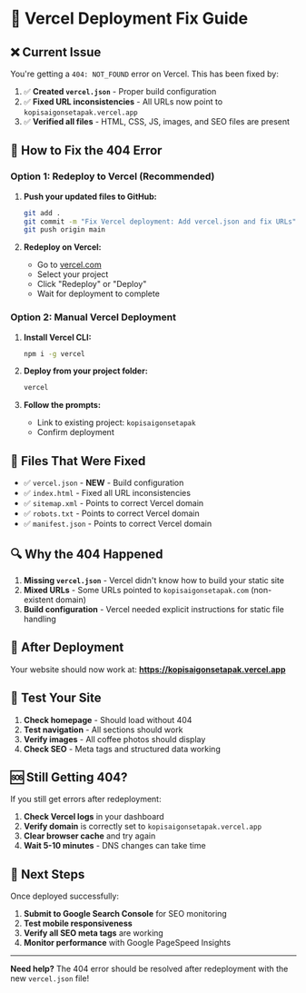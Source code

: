 # 🚀 Vercel Deployment Fix Guide

## ❌ Current Issue
You're getting a `404: NOT_FOUND` error on Vercel. This has been fixed by:

1. ✅ **Created `vercel.json`** - Proper build configuration
2. ✅ **Fixed URL inconsistencies** - All URLs now point to `kopisaigonsetapak.vercel.app`
3. ✅ **Verified all files** - HTML, CSS, JS, images, and SEO files are present

## 🔧 How to Fix the 404 Error

### Option 1: Redeploy to Vercel (Recommended)

1. **Push your updated files to GitHub:**
   ```bash
   git add .
   git commit -m "Fix Vercel deployment: Add vercel.json and fix URLs"
   git push origin main
   ```

2. **Redeploy on Vercel:**
   - Go to [vercel.com](https://vercel.com)
   - Select your project
   - Click "Redeploy" or "Deploy"
   - Wait for deployment to complete

### Option 2: Manual Vercel Deployment

1. **Install Vercel CLI:**
   ```bash
   npm i -g vercel
   ```

2. **Deploy from your project folder:**
   ```bash
   vercel
   ```

3. **Follow the prompts:**
   - Link to existing project: `kopisaigonsetapak`
   - Confirm deployment

## 📁 Files That Were Fixed

- ✅ `vercel.json` - **NEW** - Build configuration
- ✅ `index.html` - Fixed all URL inconsistencies
- ✅ `sitemap.xml` - Points to correct Vercel domain
- ✅ `robots.txt` - Points to correct Vercel domain
- ✅ `manifest.json` - Points to correct Vercel domain

## 🔍 Why the 404 Happened

1. **Missing `vercel.json`** - Vercel didn't know how to build your static site
2. **Mixed URLs** - Some URLs pointed to `kopisaigonsetapak.com` (non-existent domain)
3. **Build configuration** - Vercel needed explicit instructions for static file handling

## 🚀 After Deployment

Your website should now work at:
**https://kopisaigonsetapak.vercel.app**

## 📱 Test Your Site

1. **Check homepage** - Should load without 404
2. **Test navigation** - All sections should work
3. **Verify images** - All coffee photos should display
4. **Check SEO** - Meta tags and structured data working

## 🆘 Still Getting 404?

If you still get errors after redeployment:

1. **Check Vercel logs** in your dashboard
2. **Verify domain** is correctly set to `kopisaigonsetapak.vercel.app`
3. **Clear browser cache** and try again
4. **Wait 5-10 minutes** - DNS changes can take time

## 🎯 Next Steps

Once deployed successfully:
1. **Submit to Google Search Console** for SEO monitoring
2. **Test mobile responsiveness**
3. **Verify all SEO meta tags** are working
4. **Monitor performance** with Google PageSpeed Insights

---

**Need help?** The 404 error should be resolved after redeployment with the new `vercel.json` file!
